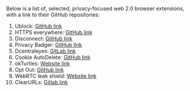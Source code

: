 Below is a list of, selected, privacy-focused web 2.0 browser extensions, with a link to their GitHub repositories:

1) Ublock: [GitHub link](https://github.com/gorhill/uBlock)
2) HTTPS everywhere: [GitHub link](https://github.com/EFForg/https-everywhere)
3) Disconnect: [GitHub link](https://github.com/disconnectme/disconnect)
4) Privacy Badger: [GitHub link](https://github.com/EFForg/privacybadger)
5) Dcentraleyes: [GitLab link](https://git.synz.io/Synzvato/decentraleyes)
6) Cookie AutoDelete: [GitHub link](https://github.com/Cookie-AutoDelete)
7) okTurtles: [Website link](https://okturtles.org/)
8) Opt Out: [GitHub link](https://github.com/opt-out-eu/opt-out-web-extensions)
9) WebRTC leak shield: [Website link](https://ip8.com/)
10) ClearURLs: [Gitlab link](https://gitlab.com/KevinRoebert/ClearUrls)
